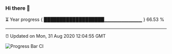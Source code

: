### Hi there 👋

⏳ Year progress { ███████████████████▁▁▁▁▁▁▁▁▁▁▁ } 66.53 %

---

⏰ Updated on Mon, 31 Aug 2020 12:04:55 GMT

![Progress Bar CI](https://github.com/liununu/liununu/workflows/Progress%20Bar%20CI/badge.svg)
